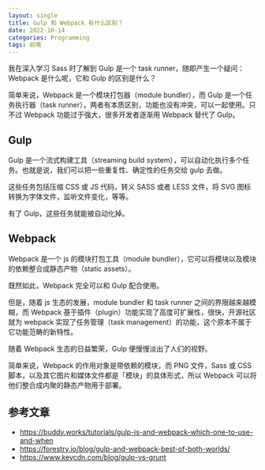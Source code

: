 ```yaml
---
layout: single
title: Gulp 和 Webpack 有什么区别？
date: 2022-10-14
categories: Programming
tags: 前端
---
```


我在深入学习 Sass 时了解到 Gulp 是一个 task runner，随即产生一个疑问：Webpack 是什么呢，它和 Gulp 的区别是什么？

简单来说，Webpack 是一个模块打包器（module bundler），而 Gulp 是一个任务执行器（task runner），两者有本质区别，功能也没有冲突，可以一起使用。只不过 Webpack 功能过于强大，很多开发者逐渐用 Webpack 替代了 Gulp。


## Gulp

Gulp 是一个流式构建工具（streaming build system），可以自动化执行多个任务。也就是说，我们可以把一些重复性、确定性的任务交给 gulp 去做。

这些任务包括压缩 CSS 或 JS 代码，转义 SASS 或者 LESS 文件，将 SVG 图标转换为字体文件，监听文件变化，等等。

有了 Gulp，这些任务就能被自动化掉。

## Webpack

Webpack 是一个 js 的模块打包工具（module bundler），它可以将模块以及模块的依赖整合成静态产物（static assets）。

既然如此，Webpack 完全可以和 Gulp 配合使用。

但是，随着 js 生态的发展，module bundler 和 task runner 之间的界限越来越模糊，而 Webpack 基于插件（plugin）功能实现了高度可扩展性，很快，开源社区就为 webpack 实现了任务管理（task management）的功能，这个原本不属于它功能范畴的新特性。

随着 Webpack 生态的日益繁荣，Gulp 便慢慢淡出了人们的视野。

简单来说，Webpack 的作用对象是带依赖的模块，而 PNG 文件，Sass 或 CSS 脚本，以及其它图片和媒体文件都是「模块」的具体形式，所以 Webpack 可以将他们整合成内聚的静态产物用于部署。


## 参考文章
* https://buddy.works/tutorials/gulp-js-and-webpack-which-one-to-use-and-when
* https://forestry.io/blog/gulp-and-webpack-best-of-both-worlds/
* https://www.keycdn.com/blog/gulp-vs-grunt
